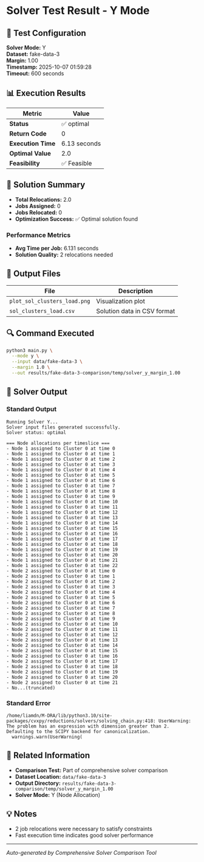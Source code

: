 # Solver Test Result - Y Mode

## 🔧 Test Configuration

**Solver Mode:** Y  
**Dataset:** fake-data-3  
**Margin:** 1.00  
**Timestamp:** 2025-10-07 01:59:28  
**Timeout:** 600 seconds  

## 📊 Execution Results

| Metric | Value |
|--------|-------|
| **Status** | ✅ optimal |
| **Return Code** | 0 |
| **Execution Time** | 6.13 seconds |
| **Optimal Value** | 2.0 |
| **Feasibility** | ✅ Feasible |

## 🎯 Solution Summary

- **Total Relocations:** 2.0
- **Jobs Assigned:** 0
- **Jobs Relocated:** 0
- **Optimization Success:** ✅ Optimal solution found

### Performance Metrics
- **Avg Time per Job:** 6.131 seconds
- **Solution Quality:** 2 relocations needed


## 📁 Output Files

| File | Description |
|------|-------------|
| `plot_sol_clusters_load.png` | Visualization plot |
| `sol_clusters_load.csv` | Solution data in CSV format |


## 🔍 Command Executed

```bash
python3 main.py \
  --mode y \
  --input data/fake-data-3 \
  --margin 1.0 \
  --out results/fake-data-3-comparison/temp/solver_y_margin_1.00
```

## 📝 Solver Output

### Standard Output
```
Running Solver Y...
Solver input files generated successfully.
Solver status: optimal

=== Node allocations per timeslice ===
- Node 1 assigned to Cluster 0 at time 0
- Node 1 assigned to Cluster 0 at time 1
- Node 1 assigned to Cluster 0 at time 2
- Node 1 assigned to Cluster 0 at time 3
- Node 1 assigned to Cluster 0 at time 4
- Node 1 assigned to Cluster 0 at time 5
- Node 1 assigned to Cluster 0 at time 6
- Node 1 assigned to Cluster 0 at time 7
- Node 1 assigned to Cluster 0 at time 8
- Node 1 assigned to Cluster 0 at time 9
- Node 1 assigned to Cluster 0 at time 10
- Node 1 assigned to Cluster 0 at time 11
- Node 1 assigned to Cluster 0 at time 12
- Node 1 assigned to Cluster 0 at time 13
- Node 1 assigned to Cluster 0 at time 14
- Node 1 assigned to Cluster 0 at time 15
- Node 1 assigned to Cluster 0 at time 16
- Node 1 assigned to Cluster 0 at time 17
- Node 1 assigned to Cluster 0 at time 18
- Node 1 assigned to Cluster 0 at time 19
- Node 1 assigned to Cluster 0 at time 20
- Node 1 assigned to Cluster 0 at time 21
- Node 1 assigned to Cluster 0 at time 22
- Node 2 assigned to Cluster 0 at time 0
- Node 2 assigned to Cluster 0 at time 1
- Node 2 assigned to Cluster 0 at time 2
- Node 2 assigned to Cluster 0 at time 3
- Node 2 assigned to Cluster 0 at time 4
- Node 2 assigned to Cluster 0 at time 5
- Node 2 assigned to Cluster 0 at time 6
- Node 2 assigned to Cluster 0 at time 7
- Node 2 assigned to Cluster 0 at time 8
- Node 2 assigned to Cluster 0 at time 9
- Node 2 assigned to Cluster 0 at time 10
- Node 2 assigned to Cluster 0 at time 11
- Node 2 assigned to Cluster 0 at time 12
- Node 2 assigned to Cluster 0 at time 13
- Node 2 assigned to Cluster 0 at time 14
- Node 2 assigned to Cluster 0 at time 15
- Node 2 assigned to Cluster 0 at time 16
- Node 2 assigned to Cluster 0 at time 17
- Node 2 assigned to Cluster 0 at time 18
- Node 2 assigned to Cluster 0 at time 19
- Node 2 assigned to Cluster 0 at time 20
- Node 2 assigned to Cluster 0 at time 21
- No...(truncated)
```

### Standard Error
```
/home/liamdn/M-DRA/lib/python3.10/site-packages/cvxpy/reductions/solvers/solving_chain.py:418: UserWarning: The problem has an expression with dimension greater than 2. Defaulting to the SCIPY backend for canonicalization.
  warnings.warn(UserWarning(

```

## 🔗 Related Information

- **Comparison Test:** Part of comprehensive solver comparison
- **Dataset Location:** `data/fake-data-3`
- **Output Directory:** `results/fake-data-3-comparison/temp/solver_y_margin_1.00`
- **Solver Mode:** Y (Node Allocation)

## 💡 Notes

- 2 job relocations were necessary to satisfy constraints
- Fast execution time indicates good solver performance

---

*Auto-generated by Comprehensive Solver Comparison Tool*